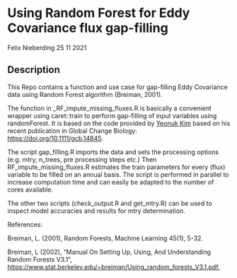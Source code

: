 Using Random Forest for Eddy Covariance flux gap-filling
================
Felix Nieberding
25 11 2021

## Description

This Repo contains a function and use case for gap-filling Eddy
Covariance data using Random Forest algorithm (Breiman, 2001).

The function in \_RF_impute_missing_fluxes.R is basically a convenient
wrapper using caret::train to perform gap-filling of input variables
using randomForest. It is based on the code provided by [Yeonuk
Kim](https://github.com/yeonukkim/EC_FCH4_gapfilling) based on his
recent publication in Global Change Biology:
<https://doi.org/10.1111/gcb.14845>.

The script gap_filling.R imports the data and sets the processing
options (e.g. mtry, n_trees, pre processing steps etc.) Then
RF_impute_missing_fluxes.R estimates the train parameters for every
(flux) variable to be filled on an annual basis. The script is performed
in parallel to increase computation time and can easily be adapted to
the number of cores available.

The other two scripts (check_output.R and get_mtry.R) can be used to
inspect model accuracies and results for mtry determination.

References:

Breiman, L. (2001), Random Forests, Machine Learning 45(1), 5-32.

Breiman, L (2002), “Manual On Setting Up, Using, And Understanding
Random Forests V3.1”,
<https://www.stat.berkeley.edu/~breiman/Using_random_forests_V3.1.pdf.>
